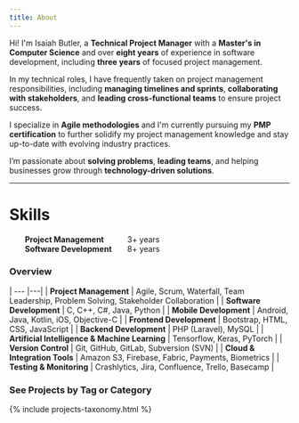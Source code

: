 ```yaml
---
title: About
---
```


Hi! I'm Isaiah Butler, a **Technical Project Manager** with a **Master's in Computer Science** and over **eight years** of experience in software development, including **three years** of focused project management. 

In my technical roles, I have frequently taken on project management responsibilities, including **managing timelines and sprints**, **collaborating with stakeholders**, and **leading cross-functional teams** to ensure project success. 

I specialize in **Agile methodologies** and I'm currently pursuing my **PMP certification** to further solidify my project management knowledge and stay up-to-date with evolving industry practices.

I’m passionate about **solving problems**, **leading teams**, and helping businesses grow through **technology-driven solutions**.

---

# Skills

&emsp;&emsp;**Project Management**&emsp;&emsp;&emsp;3+ years    
&emsp;&emsp;**Software Development**&emsp;&emsp;8+ years    

### Overview

| --- |---|
| **Project Management** | Agile, Scrum, Waterfall, Team Leadership, Problem Solving, Stakeholder Collaboration |
| **Software Development** | C, C++, C#, Java, Python | 
| **Mobile Development** | Android, Java, Kotlin, iOS, Objective-C | 
| **Frontend Development** | Bootstrap, HTML, CSS, JavaScript |
| **Backend Development** | PHP (Laravel), MySQL |
| **Artificial Intelligence & Machine Learning** | Tensorflow, Keras, PyTorch |
| **Version Control** | Git, GitHub, GitLab, Subversion (SVN) |
| **Cloud & Integration Tools** | Amazon S3, Firebase, Fabric, Payments, Biometrics |
| **Testing & Monitoring** | Crashlytics, Jira, Confluence, Trello, Basecamp |


### See Projects by Tag or Category

{% include projects-taxonomy.html %}
